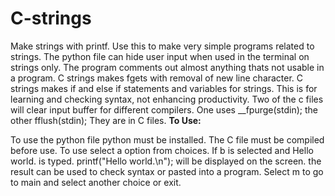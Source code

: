 # C-strings
Make strings with printf.
Use this to make very simple programs related to strings.
The python file can hide user input when used in the terminal on strings only.
The program comments out almost anything thats not usable in a program.
C strings  makes fgets with removal of new line character.
C strings makes if and else if statements and variables for strings.
This is for learning and checking syntax, not enhancing productivity.
Two of the c files will clear input buffer for different compilers.
One uses __fpurge(stdin); the other fflush(stdin); They are in C files.
**To Use:**

To use the python file python must be installed. The C file must be compiled
before use.
To use select a option from choices. If b is selected and Hello world. is typed.
printf("Hello world.\n"); will be displayed on the screen.
the result can be used to check syntax or pasted into a program.
Select m to go to main and select another choice or exit.
